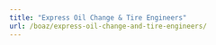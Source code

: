 ```yaml
---
title: "Express Oil Change & Tire Engineers"
url: /boaz/express-oil-change-and-tire-engineers/
---
```

